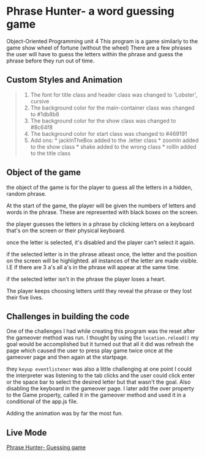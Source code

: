 # Phrase Hunter- a word guessing game
 Object-Oriented Programming unit 4
 This program is a game similarly to the game show wheel of fortune (without the wheel) There are a few phrases the user will have to guess the letters within the phrase and guess the phrase before they run out of time.
 
 ## **Custom Styles and Animation**
 > 1. The font for title class and header class was changed to 'Lobster', cursive
 > 2. The background color for the main-container class was changed to #1db8b8
 > 3. The background color for the show class was changed to #8c64f8
 > 4. The background color for start class was changed to #469191
 > 5. Add ons:
    * jackInTheBox added to the .letter class 
    * zoomIn added to the show class
    * shake added to the wrong class
    * rollIn added to the title class 
    
 ## Object of the game
the object of the game is for the player to guess all the letters in a hidden, random phrase. 

At the start of the game, the player will be given the numbers of letters and words in the phrase. These are represented with black boxes on the screen.

 the player guesses the letters in a phrase by clicking letters on a keyboard that's on the screen or their physical keyboard. 

 once the letter is selected, it's disabled and the player can't select it again.

 if the selected letter is in the phrase atleast once, the letter and the position on the screen will be highlighted. all instances of the letter are made visible. I.E if there are 3 a's all a's in the phrase will appear at the same time.

 if the selected letter isn't in the phrase the player loses a heart.

 The player keeps choosing letters until they reveal the phrase or they lost their five lives. 
## Challenges in building the code 
One of the challenges I had while creating this program was the reset after the gameover method was run. I thought by using the ```location.reload()``` my goal would be accomplished but it turned out that all it did was refresh the page which caused the user to press play game twice once at the gameover page and then again at the startpage. 

they ```keyup eventlistener``` was also a little challenging at one point I could the interpreter was listening to the tab clicks and the user could click enter or the space bar to select the desired letter but that wasn't the goal. Also disabling the keyboard in the gameover page. I later add the over property to the Game property, called it in the gameover method and used it in a conditional of the app.js file. 

Adding the animation was by far the most fun. 

## Live Mode 
[Phrase Hunter- Guessing game](https://raw.githack.com/JelenaMF/Phrase-Hunter-a-word-guessing-game/main/index.html) 

